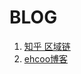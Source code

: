 # BLOG

1. [知乎 区域链](http://blog.csdn.net/sophiayang1997/article/details/77619616)
2. [ehcoo博客](http://www.ehcoo.com/)
